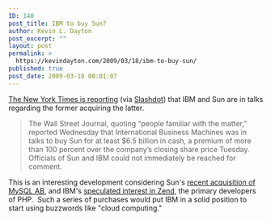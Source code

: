 ```yaml
---
ID: 140
post_title: IBM to buy Sun?
author: Kevin L. Dayton
post_excerpt: ""
layout: post
permalink: >
  https://kevindayton.com/2009/03/18/ibm-to-buy-sun/
published: true
post_date: 2009-03-18 08:01:07
---
```

<a href="http://www.nytimes.com/2009/03/19/business/19markets.html" target="_new">The New York Times is reporting</a> (via <a title="http://rss.slashdot.org/~r/Slashdot/slashdot/~3/2g-zycOTk5o/article.pl" href="http://rss.slashdot.org/~r/Slashdot/slashdot/~3/2g-zycOTk5o/article.pl" target="_new">Slashdot</a>) that IBM and Sun are in talks regarding the former acquiring the latter.
<blockquote>The Wall Street Journal, quoting “people familiar with the matter,” reported Wednesday that International Business Machines was in talks to buy Sun for at least $6.5 billion in cash, a premium of more than 100 percent over the company’s closing share price Tuesday. Officials of Sun and IBM could not immediately be reached for comment.</blockquote>
This is an interesting development considering Sun's <a title="http://kevindayton.com/2008/01/16/mysql_ab_acquired_by_sun/" href="http://kevindayton.com/2008/01/16/mysql_ab_acquired_by_sun/" target="_new">recent acquisition of MySQL AB</a>, and IBM's <a title="http://blog.internetnews.com/skerner/2008/05/will-ibm-buy-zend-php.html" href="http://blog.internetnews.com/skerner/2008/05/will-ibm-buy-zend-php.html" target="_new">speculated interest in Zend</a>, the primary developers of PHP.  Such a series of purchases would put IBM in a solid position to start using buzzwords like "cloud computing."
